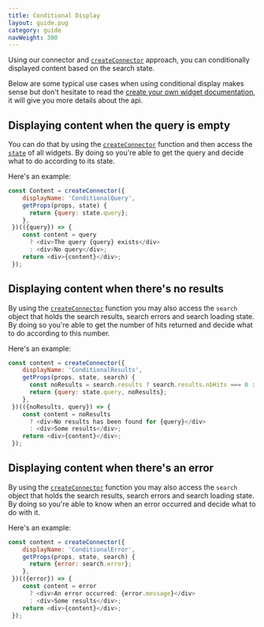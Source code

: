 ```yaml
---
title: Conditional Display
layout: guide.pug
category: guide
navWeight: 300
---
```


Using our connector and [`createConnector`](create-own-widget.html) approach, you can 
conditionally displayed content based on the search state. 

Below are some typical use cases when using conditional display makes sense but don't hesitate to read the 
[create your own widget documentation](create-own-widget.html), it will give you more details 
about the api. 

## Displaying content when the query is empty

You can do that by using the [`createConnector`](create-own-widget.html) function and
then access the [`state`](/guides/instantsearch-state.html) of all widgets. By doing so you're able to get the query and decide what to do according to its state.

Here's an example:

```javascript
const Content = createConnector({
    displayName: 'ConditionalQuery',
    getProps(props, state) {
      return {query: state.query};
    },
 })(({query}) => {
    const content = query
      ? <div>The query {query} exists</div>
      : <div>No query</div>;
    return <div>{content}</div>;
 });
```

## Displaying content when there's no results 
 
By using the [`createConnector`](create-own-widget.html) function you may also access the `search` object 
that holds the search results, search errors and search loading state. By doing so you're able to get the number of hits 
returned and decide what to do according to this number. 

Here's an example: 

```javascript
const content = createConnector({
    displayName: 'ConditionalResults',
    getProps(props, state, search) {
      const noResults = search.results ? search.results.nbHits === 0 : false;
      return {query: state.query, noResults};
    },
 })(({noResults, query}) => {
    const content = noResults
      ? <div>No results has been found for {query}</div>
      : <div>Some results</div>;
    return <div>{content}</div>;
 });
```

## Displaying content when there's an error
 
By using the [`createConnector`](create-own-widget.html) function you may also access the `search` object 
that holds the search results, search errors and search loading state. By doing so you're able to know when an error occurred and 
decide what to do with it. 

Here's an example: 

```javascript
const content = createConnector({
    displayName: 'ConditionalError',
    getProps(props, state, search) {
      return {error: search.error};
    },
 })(({error}) => {
    const content = error
      ? <div>An error occurred: {error.message}</div>
      : <div>Some results</div>;
    return <div>{content}</div>;
 });
```




